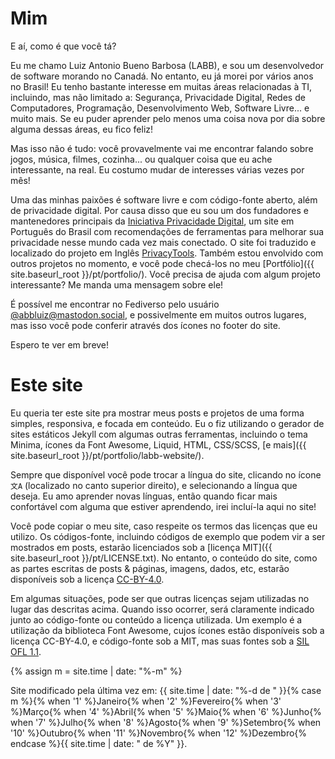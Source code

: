 Mim <a name="mim"></a>
===

E aí, como é que você tá?

Eu me chamo Luiz Antonio Bueno Barbosa (LABB), e sou um desenvolvedor de software morando no Canadá. No entanto, eu já morei por vários anos no Brasil! Eu tenho bastante interesse em muitas áreas relacionadas à TI, incluindo, mas não limitado a: Segurança, Privacidade Digital, Redes de Computadores, Programação, Desenvolvimento Web, Software Livre... e muito mais. Se eu puder aprender pelo menos uma coisa nova por dia sobre alguma dessas áreas, eu fico feliz!

Mas isso não é tudo: você provavelmente vai me encontrar falando sobre jogos, música, filmes, cozinha... ou qualquer coisa que eu ache interessante, na real. Eu costumo mudar de interesses várias vezes por mês!

Uma das minhas paixões é software livre e com código-fonte aberto, além de privacidade digital. Por causa disso que eu sou um dos fundadores e mantenedores principais da [Iniciativa Privacidade Digital](https://www.privacidade.digital/), um site em Português do Brasil com recomendações de ferramentas para melhorar sua privacidade nesse mundo cada vez mais conectado. O site foi traduzido e localizado do projeto em Inglês [PrivacyTools](https://www.privacytools.io/). Também estou envolvido com outros projetos no momento, e você pode checá-los no meu [Portfólio]({{ site.baseurl_root }}/pt/portfolio/). Você precisa de ajuda com algum projeto interessante? Me manda uma mensagem sobre ele!

É possível me encontrar no Fediverso pelo usuário [@abbluiz@mastodon.social](https://mastodon.social/@abbluiz), e possivelmente em muitos outros lugares, mas isso você pode conferir através dos ícones no footer do site.

Espero te ver em breve!

Este site <a name="este-site"></a>
===

Eu queria ter este site pra mostrar meus posts e projetos de uma forma simples, responsiva, e focada em conteúdo. Eu o fiz utilizando o gerador de sites estáticos Jekyll com algumas outras ferramentas, incluindo o tema Minima, ícones da Font Awesome, Liquid, HTML, CSS/SCSS, [e mais]({{ site.baseurl_root }}/pt/portfolio/labb-website/).

Sempre que disponível você pode trocar a língua do site, clicando no ícone `文A` (localizado no canto superior direito), e selecionando a língua que deseja. Eu amo aprender novas línguas, então quando ficar mais confortável com alguma que estiver aprendendo, irei incluí-la aqui no site!

Você pode copiar o meu site, caso respeite os termos das licenças que eu utilizo. Os códigos-fonte, incluindo códigos de exemplo que podem vir a ser mostrados em posts, estarão licenciados sob a [licença MIT]({{ site.baseurl_root }}/pt/LICENSE.txt). No entanto, o conteúdo do site, como as partes escritas de posts & páginas, imagens, dados, etc, estarão disponíveis sob a licença [CC-BY-4.0](https://creativecommons.org/licenses/by/4.0/deed.pt_BR).

Em algumas situações, pode ser que outras licenças sejam utilizadas no lugar das descritas acima. Quando isso ocorrer, será claramente indicado junto ao código-fonte ou conteúdo a licença utilizada. Um exemplo é a utilização da biblioteca Font Awesome, cujos ícones estão disponíveis sob a licença CC-BY-4.0, e código-fonte sob a MIT, mas suas fontes sob a [SIL OFL 1.1](https://scripts.sil.org/cms/scripts/page.php?site_id=nrsi&id=OFL).

{% assign m = site.time | date: "%-m" %}

Site modificado pela última vez em: {{ site.time | date: "%-d de " }}{% case m %}{% when '1' %}Janeiro{% when '2' %}Fevereiro{% when '3' %}Mar&ccedil;o{% when '4' %}Abril{% when '5' %}Maio{% when '6' %}Junho{% when '7' %}Julho{% when '8' %}Agosto{% when '9' %}Setembro{% when '10' %}Outubro{% when '11' %}Novembro{% when '12' %}Dezembro{% endcase %}{{ site.time | date: " de %Y" }}.